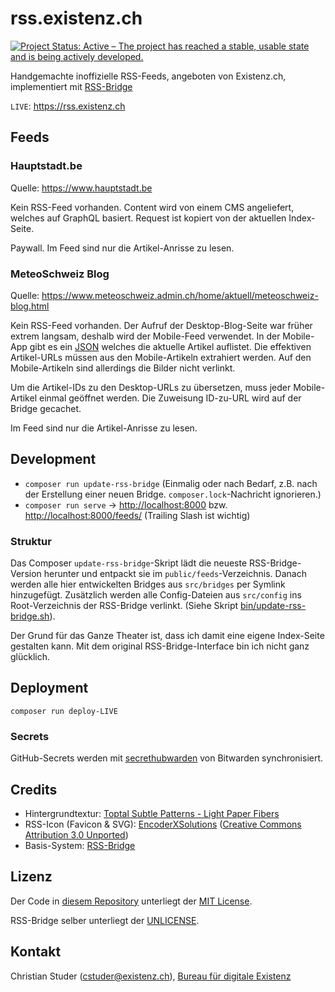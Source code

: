 # rss.existenz.ch

[![Project Status: Active – The project has reached a stable, usable state and is being actively developed.](https://www.repostatus.org/badges/latest/active.svg)](https://www.repostatus.org/#active)

Handgemachte inoffizielle RSS-Feeds, angeboten von Existenz.ch, implementiert mit [RSS-Bridge](https://rss-bridge.github.io/rss-bridge/)

`LIVE`: <https://rss.existenz.ch>

## Feeds

### Hauptstadt.be

Quelle: <https://www.hauptstadt.be>

Kein RSS-Feed vorhanden. Content wird von einem CMS angeliefert, welches auf GraphQL basiert. Request ist kopiert von der aktuellen Index-Seite.

Paywall. Im Feed sind nur die Artikel-Anrisse zu lesen.

### MeteoSchweiz Blog

Quelle: <https://www.meteoschweiz.admin.ch/home/aktuell/meteoschweiz-blog.html>

Kein RSS-Feed vorhanden. Der Aufruf der Desktop-Blog-Seite war früher extrem langsam, deshalb wird der Mobile-Feed verwendet. In der Mobile-App gibt es ein [JSON](https://s3-eu-central-1.amazonaws.com/app-prod-static-fra.meteoswiss-app.ch/v1/blog/blog_overview_de.json) welches die aktuelle Artikel auflistet. Die effektiven Artikel-URLs müssen aus den Mobile-Artikeln extrahiert werden. Auf den Mobile-Artikeln sind allerdings die Bilder nicht verlinkt.

Um die Artikel-IDs zu den Desktop-URLs zu übersetzen, muss jeder Mobile-Artikel einmal geöffnet werden. Die Zuweisung ID-zu-URL wird auf der Bridge gecachet.

Im Feed sind nur die Artikel-Anrisse zu lesen.

## Development

- `composer run update-rss-bridge` (Einmalig oder nach Bedarf, z.B. nach der Erstellung einer neuen Bridge. `composer.lock`-Nachricht ignorieren.)
- `composer run serve` -> <http://localhost:8000> bzw. <http://localhost:8000/feeds/> (Trailing Slash ist wichtig)

### Struktur

Das Composer `update-rss-bridge`-Skript lädt die neueste RSS-Bridge-Version herunter und entpackt sie im `public/feeds`-Verzeichnis. Danach werden alle hier entwickelten Bridges aus `src/bridges` per Symlink hinzugefügt. Zusätzlich werden alle Config-Dateien aus `src/config` ins Root-Verzeichnis der RSS-Bridge verlinkt. (Siehe Skript [bin/update-rss-bridge.sh](bin/update-rss-bridge.sh)).

Der Grund für das Ganze Theater ist, dass ich damit eine eigene Index-Seite gestalten kann. Mit dem original RSS-Bridge-Interface bin ich nicht ganz glücklich.

## Deployment

`composer run deploy-LIVE`

### Secrets

GitHub-Secrets werden mit [secrethubwarden](https://github.com/cstuder/secrethubwarden) von Bitwarden synchronisiert.

## Credits

- Hintergrundtextur: [Toptal Subtle Patterns - Light Paper Fibers](https://www.toptal.com/designers/subtlepatterns/light-paper-fibers/)
- RSS-Icon (Favicon & SVG): [EncoderXSolutions](https://www.iconfinder.com/encoderxsolutions) ([Creative Commons Attribution 3.0 Unported](https://creativecommons.org/licenses/by/3.0/))
- Basis-System: [RSS-Bridge](https://rss-bridge.github.io/rss-bridge/)

## Lizenz

Der Code in [diesem Repository](https://github.com/cstuder/rss.existenz.ch) unterliegt der [MIT License](LICENSE).

RSS-Bridge selber unterliegt der [UNLICENSE](https://github.com/RSS-Bridge/rss-bridge/blob/master/UNLICENSE).

## Kontakt

Christian Studer (<cstuder@existenz.ch>), [Bureau für digitale Existenz](https://bureau.existenz.ch)
